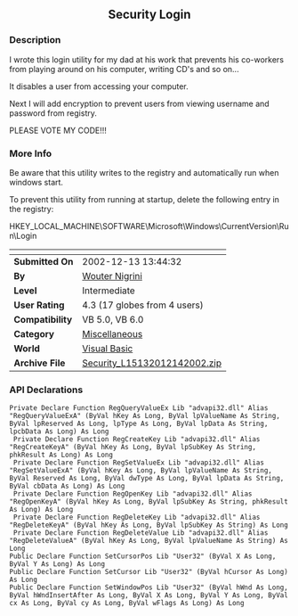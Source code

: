 ﻿<div align="center">

## Security Login


</div>

### Description

I wrote this login utility for my dad at his work that prevents his co-workers from playing around on his computer, writing CD's and so on...

It disables a user from accessing your computer.

Next I will add encryption to prevent users from viewing username and password from registry.

PLEASE VOTE MY CODE!!!
 
### More Info
 
Be aware that this utility writes to the registry and automatically run when windows start.

To prevent this utility from running at startup, delete the following entry in the registry:

HKEY_LOCAL_MACHINE\SOFTWARE\Microsoft\Windows\CurrentVersion\Run\Login


<span>             |<span>
---                |---
**Submitted On**   |2002-12-13 13:44:32
**By**             |[Wouter Nigrini](https://github.com/Planet-Source-Code/PSCIndex/blob/master/ByAuthor/wouter-nigrini.md)
**Level**          |Intermediate
**User Rating**    |4.3 (17 globes from 4 users)
**Compatibility**  |VB 5\.0, VB 6\.0
**Category**       |[Miscellaneous](https://github.com/Planet-Source-Code/PSCIndex/blob/master/ByCategory/miscellaneous__1-1.md)
**World**          |[Visual Basic](https://github.com/Planet-Source-Code/PSCIndex/blob/master/ByWorld/visual-basic.md)
**Archive File**   |[Security\_L15132012142002\.zip](https://github.com/Planet-Source-Code/wouter-nigrini-security-login__1-41586/archive/master.zip)

### API Declarations

```
Private Declare Function RegQueryValueEx Lib "advapi32.dll" Alias "RegQueryValueExA" (ByVal hKey As Long, ByVal lpValueName As String, ByVal lpReserved As Long, lpType As Long, ByVal lpData As String, lpcbData As Long) As Long
 Private Declare Function RegCreateKey Lib "advapi32.dll" Alias "RegCreateKeyA" (ByVal hKey As Long, ByVal lpSubKey As String, phkResult As Long) As Long
 Private Declare Function RegSetValueEx Lib "advapi32.dll" Alias "RegSetValueExA" (ByVal hKey As Long, ByVal lpValueName As String, ByVal Reserved As Long, ByVal dwType As Long, ByVal lpData As String, ByVal cbData As Long) As Long
 Private Declare Function RegOpenKey Lib "advapi32.dll" Alias "RegOpenKeyA" (ByVal hKey As Long, ByVal lpSubKey As String, phkResult As Long) As Long
 Private Declare Function RegDeleteKey Lib "advapi32.dll" Alias "RegDeleteKeyA" (ByVal hKey As Long, ByVal lpSubKey As String) As Long
 Private Declare Function RegDeleteValue Lib "advapi32.dll" Alias "RegDeleteValueA" (ByVal hKey As Long, ByVal lpValueName As String) As Long
Public Declare Function SetCursorPos Lib "User32" (ByVal X As Long, ByVal Y As Long) As Long
Public Declare Function SetCursor Lib "User32" (ByVal hCursor As Long) As Long
Public Declare Function SetWindowPos Lib "User32" (ByVal hWnd As Long, ByVal hWndInsertAfter As Long, ByVal X As Long, ByVal Y As Long, ByVal cx As Long, ByVal cy As Long, ByVal wFlags As Long) As Long
```





